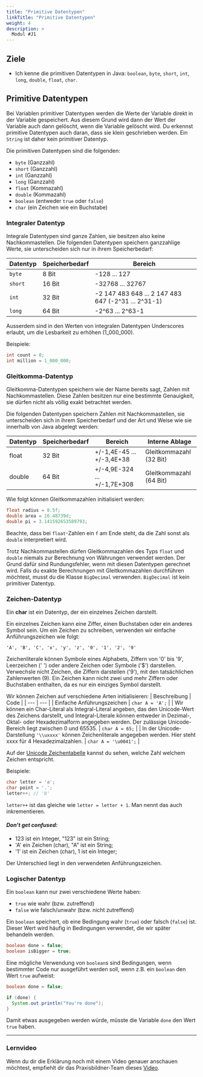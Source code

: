 ```yaml
---
title: "Primitive Datentypen"
linkTitle: "Primitive Datentypen"
weight: 4
description: >
  Modul #J1
---
```


## Ziele

- Ich kenne die primitiven Datentypen in Java: `boolean`, `byte`, `short`, `int`, `long`, `double`, `float`, `char`.

## Primitive Datentypen

Bei Variablen primitiver Datentypen werden die Werte der Variable direkt in der Variable gespeichert. Aus diesem Grund wird dann der Wert der Variable auch dann gelöscht, wenn die Variable gelöscht wird.
Du erkennst primitive Datentypen auch daran, dass sie klein geschrieben werden. Ein `String` ist daher kein primitiver Datentyp.

Die primitiven Datentypen sind die folgenden:

- `byte` (Ganzzahl)
- `short` (Ganzzahl)
- `int` (Ganzzahl)
- `long` (Ganzzahl)
- `float` (Kommazahl)
- `double` (Kommazahl)
- `boolean` (entweder `true` oder `false`)
- `char` (ein Zeichen wie ein Buchstabe)

### Integraler Datentyp

Integrale Datentypen sind ganze Zahlen, sie besitzen also keine Nachkommastellen.
Die folgenden Datentypen speichern ganzzahlige Werte, sie unterscheiden sich nur in ihrem Speicherbedarf:

| Datentyp | Speicherbedarf | Bereich                                             |
| -------- | -------------- | --------------------------------------------------- |
| `byte`   | 8 Bit          | -128 ... 127                                        |
| `short`  | 16 Bit         | -32768 ... 32767                                    |
| `int`    | 32 Bit         | -2 147 483 648 ... 2 147 483 647 (-2^31 ... 2^31-1) |
| `long`   | 64 Bit         | -2^63 ... 2^63-1                                    |

Ausserdem sind in den Werten von integralen Datentypen Underscores erlaubt, um die Lesbarkeit zu erhöhen (1_000_000).

Beispiele:

```java
int count = 0;
int million = 1_000_000;
```

### Gleitkomma-Datentyp

Gleitkomma-Datentypen speichern wie der Name bereits sagt, Zahlen mit Nachkommastellen. Diese Zahlen besitzen nur eine bestimmte Genauigkeit, sie dürfen nicht als völlig exakt betrachtet werden.

Die folgenden Datentypen speichern Zahlen mit Nachkommastellen, sie unterscheiden sich in ihrem Speicherbedarf und der Art und Weise wie sie innerhalb von Java abgelegt werden:

| Datentyp | Speicherbedarf | Bereich                     | Interne Ablage          |
| -------- | -------------- | --------------------------- | ----------------------- |
| float    | 32 Bit         | +/-1,4E-45 ... +/-3,4E+38   | Gleitkommazahl (32 Bit) |
| double   | 64 Bit         | +/-4,9E-324 ... +/-1,7E+308 | Gleitkommazahl (64 Bit) |

Wie folgt können Gleitkommazahlen initialisiert werden:

```java
float radius = 8.5f;
double area = 16.48739d;
double pi = 3.141592653589793;
```

Beachte, dass bei `float`-Zahlen ein `f` am Ende steht, da die Zahl sonst als `double` interpretiert wird.

Trotz Nachkommastellen dürfen Gleitkommazahlen des Typs `float` und `double` niemals zur Berechnung von Währungen verwendet werden.
Der Grund dafür sind Rundungsfehler, wenn mit diesen Datentypen gerechnet wird. Falls du exakte Berechnungen mit Gleitkommazahlen durchführen möchtest, musst du die Klasse `BigDecimal` verwenden. `BigDecimal` ist kein primitiver Datentyp.

### Zeichen-Datentyp

Ein **char** ist ein Datentyp, der ein einzelnes Zeichen darstellt.

Ein einzelnes Zeichen kann eine Ziffer, einen Buchstaben oder ein anderes Symbol sein. Um ein Zeichen zu schreiben, verwenden wir einfache Anführungszeichen wie folgt:

```
'A', 'B', 'C', 'x', 'y', 'z', '0', '1', '2', '9'
```

Zeichenliterale können Symbole eines Alphabets, Ziffern von '0' bis '9', Leerzeichen (' ') oder andere Zeichen oder Symbole ('$') darstellen. Verwechsle nicht Zeichen, die Ziffern darstellen ('9'), mit den tatsächlichen Zahlenwerten (9).
Ein Zeichen kann nicht zwei und mehr Ziffern oder Buchstaben enthalten, da es nur ein einziges Symbol darstellt.

Wir können Zeichen auf verschiedene Arten initialisieren:
| Beschreibung | Code |
| --- | --- |
| Einfache Anführungszeichen | `char A = 'A';` |
| Wir können ein Char-Literal als Integral-Literal angeben, das den Unicode-Wert des Zeichens darstellt, und Integral-Literale können entweder in Dezimal-, Oktal- oder Hexadezimalform angegeben werden. Der zulässige Unicode-Bereich liegt zwischen 0 und 65535. | `char A = 65;` |
| In der Unicode-Darstellung `'\\uxxxx'` können Zeichenliterale angegeben werden. Hier steht xxxx für 4 Hexadezimalzahlen. | `char A = '\u0041';` |

Auf der [Unicode Zeichentabelle](https://symbl.cc/de/unicode-table/#latin-extended-a) kannst du sehen, welche Zahl welchem Zeichen entspricht.

Beispiele:

```java
char letter = 'a';
char point = '.';
letter++; // 'b'
```

`letter++` ist das gleiche wie `letter = letter + 1`. Man nennt das auch inkrementieren.

#### _Don’t get confused:_

- 123 ist ein Integer, "123" ist ein String;
- 'A' ein Zeichen (char), "A" ist ein String;
- '1' ist ein Zeichen (char), 1 ist ein Integer;

Der Unterschied liegt in den verwendeten Anführungszeichen.

### Logischer Datentyp

Ein `boolean` kann nur zwei verschiedene Werte haben:

- `true` wie wahr (bzw. zutreffend)
- `false` wie falsch/unwahr (bzw. nicht zutreffend)

Ein `boolean` speichert, ob eine Bedingung wahr (`true`) oder falsch (`false`) ist. Dieser Wert wird häufig in Bedingungen verwendet, die wir später behandeln werden.

```java
boolean done = false;
boolean isBigger = true;
```

Eine mögliche Verwendung von `boolean`s sind Bedingungen, wenn bestimmter Code nur ausgeführt werden soll, wenn z.B. ein `boolean` den Wert `true` aufweist:

```java
boolean done = false;

if (done) {
  System.out.println("You're done");
}
```

Damit etwas ausgegeben werden würde, müsste die Variable `done` den Wert `true` haben.

---

### Lernvideo

Wenn du dir die Erklärung noch mit einem Video genauer anschauen möchtest, empfiehlt dir das Praxisbildner-Team dieses
[Video](https://www.youtube.com/watch?v=NSeJhsah-hE).
